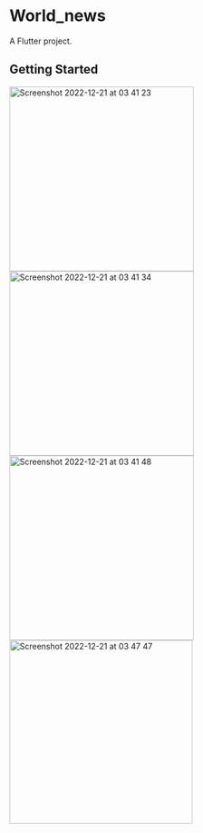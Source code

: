 # World_news

A Flutter project.

## Getting Started


<img width="325" alt="Screenshot 2022-12-21 at 03 41 23" src="https://user-images.githubusercontent.com/32681497/208809435-2198a759-eafa-4dcf-b544-b6c90dbebc41.png">
<img width="325" alt="Screenshot 2022-12-21 at 03 41 34" src="https://user-images.githubusercontent.com/32681497/208809451-51f4b33c-0a0c-4fa0-84f8-6bd288cead20.png">
<img width="325" alt="Screenshot 2022-12-21 at 03 41 48" src="https://user-images.githubusercontent.com/32681497/208809464-1768ee1b-a963-4c5c-b403-c7405f4db3cd.png">
<img width="323" alt="Screenshot 2022-12-21 at 03 47 47" src="https://user-images.githubusercontent.com/32681497/208809466-a9315fcb-6cc8-40b9-8652-e55388db0795.png">
